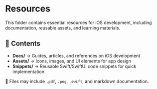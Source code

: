 # Resources  

This folder contains essential resources for iOS development, including documentation, reusable assets, and learning materials.  

## 📌 Contents  

- **Docs/** → Guides, articles, and references on iOS development  
- **Assets/** → Icons, images, and UI elements for app design  
- **Snippets/** → Reusable Swift/SwiftUI code snippets for quick implementation  

📂 Files may include `.pdf`, `.png`, `.swift`, and markdown documentation.
